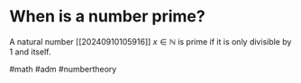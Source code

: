 # When is a number prime? 
A natural number [[20240910105916]] $x \in \mathbb{N}$ is prime if it is only divisible by 1 and itself.

#math #adm #numbertheory